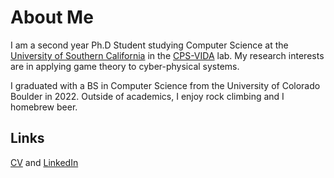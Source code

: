 # About Me

I am a second year Ph.D Student studying Computer Science at the [University of Southern California](https://cs.usc.edu) in the [CPS-VIDA](https://cps-vida.github.io) lab. My research interests are in applying game theory to cyber-physical systems. 

I graduated with a BS in Computer Science from the University of Colorado Boulder in 2022. Outside of academics, I enjoy rock climbing and I homebrew beer. 

## Links

[CV](resume.pdf) and [LinkedIn](https://www.linkedin.com/in/sam-williams-ab18a1171)
